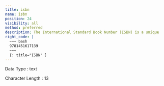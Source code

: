 ```yaml
---
title: isbn
name: isbn
position: 24
visibility: all
method: preferred
description: The International Standard Book Number (ISBN) is a unique numeric commercial book identifier. An ISBN is assigned to each edition and variation (except reprintings) of a book.
right_code: |
  ~~~ bash
  9781451617139
  ~~~
  {: title="ISBN" }
---
```


Data Type
: text

Character Length
: 13

